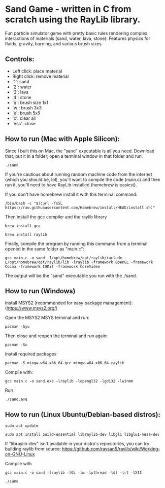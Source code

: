 # Sand Game - written in C from scratch using the RayLib library.
Fun particle simulator game with pretty basic rules rendering complex interactions of materials (sand, water, lava, stone).
Features physics for fluids, gravity, burning, and various brush sizes.
## Controls:
 - Left click: place material
 - Right click: remove material
 - '1': sand
 - '2': water
 - '3': lava
 - '4': stone
 - 'q': brush size 1x1
 - 'w': brush 3x3
 - 'e': brush 5x5
 - 'c': clear all
 - 'esc': close

 ## How to run (Mac with Apple Silicon):
Since I built this on Mac, the "sand" executable is all you need. Download that, put it in a folder, open a terminal window in that folder and run:

```./sand```

If you're cautious about running random machine code from the internet (which you should be, lol), you'll want to compile the code (main.c) and then run it, you'll need to have RayLib installed (homebrew is easiest).

If you don't have homebrew install it with this terminal command:

```/bin/bash -c "$(curl -fsSL https://raw.githubusercontent.com/Homebrew/install/HEAD/install.sh)"```

Then install the gcc compiler and the raylib library

```brew install gcc```

```brew install raylib```

Finally, compile the program by running this command from a terminal opened in the same folder as "main.c":

```gcc main.c -o sand -I/opt/homebrew/opt/raylib/include -L/opt/homebrew/opt/raylib/lib -lraylib -framework OpenGL -framework Cocoa -framework IOKit -framework CoreVideo```

The output will be the "sand" executable you run with the ./sand.

## How to run (Windows)
Install MSYS2 (recommended for easy package management): (https://www.msys2.org/)

Open the MSYS2 MSYS terminal and run:

```pacman -Syu```

Then close and reopen the terminal and run again:

```pacman -Su```

Install required packages:

```pacman -S mingw-w64-x86_64-gcc mingw-w64-x86_64-raylib```

Compile with:

```gcc main.c -o sand.exe -lraylib -lopengl32 -lgdi32 -lwinmm```

Run

```./sand.exe```


## How to run (Linux Ubuntu/Debian-based distros):
```sudo apt update```

```sudo apt install build-essential libraylib-dev libgl1 libglu1-mesa-dev```

If "libraylib-dev" isn't available in your distro's repositories, you can try building raylib from source:
https://github.com/raysan5/raylib/wiki/Working-on-GNU-Linux

Compile with

```gcc main.c -o sand -lraylib -lGL -lm -lpthread -ldl -lrt -lX11```

```./sand```
